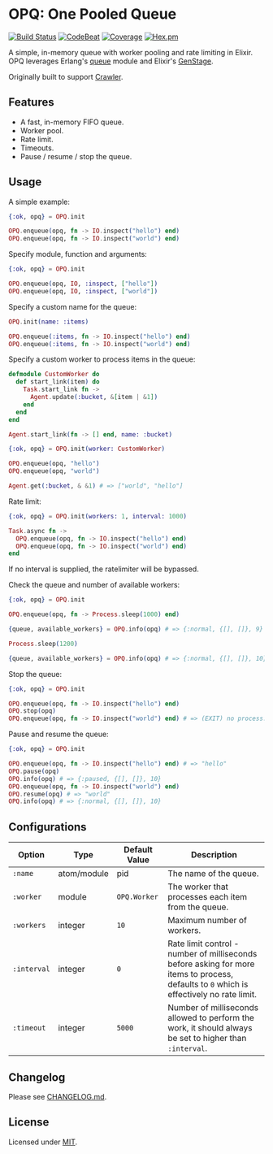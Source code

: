 # OPQ: One Pooled Queue

[![Build Status](https://github.com/fredwu/opq/actions/workflows/ci.yml/badge.svg)](https://github.com/fredwu/opq/actions)
[![CodeBeat](https://codebeat.co/badges/76916047-5b66-466d-91d3-7131a269899a)](https://codebeat.co/projects/github-com-fredwu-opq-master)
[![Coverage](https://img.shields.io/coveralls/fredwu/opq.svg)](https://coveralls.io/github/fredwu/opq?branch=master) [![Hex.pm](https://img.shields.io/hexpm/v/opq.svg)](https://hex.pm/packages/opq)

A simple, in-memory queue with worker pooling and rate limiting in Elixir. OPQ leverages Erlang's [queue](http://erlang.org/doc/man/queue.html) module and Elixir's [GenStage](https://github.com/elixir-lang/gen_stage).

Originally built to support [Crawler](https://github.com/fredwu/crawler).

## Features

- A fast, in-memory FIFO queue.
- Worker pool.
- Rate limit.
- Timeouts.
- Pause / resume / stop the queue.

## Usage

A simple example:

```elixir
{:ok, opq} = OPQ.init

OPQ.enqueue(opq, fn -> IO.inspect("hello") end)
OPQ.enqueue(opq, fn -> IO.inspect("world") end)
```

Specify module, function and arguments:

```elixir
{:ok, opq} = OPQ.init

OPQ.enqueue(opq, IO, :inspect, ["hello"])
OPQ.enqueue(opq, IO, :inspect, ["world"])
```

Specify a custom name for the queue:

```elixir
OPQ.init(name: :items)

OPQ.enqueue(:items, fn -> IO.inspect("hello") end)
OPQ.enqueue(:items, fn -> IO.inspect("world") end)
```

Specify a custom worker to process items in the queue:

```elixir
defmodule CustomWorker do
  def start_link(item) do
    Task.start_link fn ->
      Agent.update(:bucket, &[item | &1])
    end
  end
end

Agent.start_link(fn -> [] end, name: :bucket)

{:ok, opq} = OPQ.init(worker: CustomWorker)

OPQ.enqueue(opq, "hello")
OPQ.enqueue(opq, "world")

Agent.get(:bucket, & &1) # => ["world", "hello"]
```

Rate limit:

```elixir
{:ok, opq} = OPQ.init(workers: 1, interval: 1000)

Task.async fn ->
  OPQ.enqueue(opq, fn -> IO.inspect("hello") end)
  OPQ.enqueue(opq, fn -> IO.inspect("world") end)
end
```

If no interval is supplied, the ratelimiter will be bypassed.

Check the queue and number of available workers:

```elixir
{:ok, opq} = OPQ.init

OPQ.enqueue(opq, fn -> Process.sleep(1000) end)

{queue, available_workers} = OPQ.info(opq) # => {:normal, {[], []}, 9}

Process.sleep(1200)

{queue, available_workers} = OPQ.info(opq) # => {:normal, {[], []}, 10}
```

Stop the queue:

```elixir
{:ok, opq} = OPQ.init

OPQ.enqueue(opq, fn -> IO.inspect("hello") end)
OPQ.stop(opq)
OPQ.enqueue(opq, fn -> IO.inspect("world") end) # => (EXIT) no process...
```

Pause and resume the queue:

```elixir
{:ok, opq} = OPQ.init

OPQ.enqueue(opq, fn -> IO.inspect("hello") end) # => "hello"
OPQ.pause(opq)
OPQ.info(opq) # => {:paused, {[], []}, 10}
OPQ.enqueue(opq, fn -> IO.inspect("world") end)
OPQ.resume(opq) # => "world"
OPQ.info(opq) # => {:normal, {[], []}, 10}
```

## Configurations

| Option       | Type        | Default Value  | Description |
|--------------|-------------|----------------|-------------|
| `:name`      | atom/module | pid            | The name of the queue.
| `:worker`    | module      | `OPQ.Worker`   | The worker that processes each item from the queue.
| `:workers`   | integer     | `10`           | Maximum number of workers.
| `:interval`  | integer     | `0`            | Rate limit control - number of milliseconds before asking for more items to process, defaults to `0` which is effectively no rate limit.
| `:timeout`   | integer     | `5000`         | Number of milliseconds allowed to perform the work, it should always be set to higher than `:interval`.

## Changelog

Please see [CHANGELOG.md](CHANGELOG.md).

## License

Licensed under [MIT](http://fredwu.mit-license.org/).
